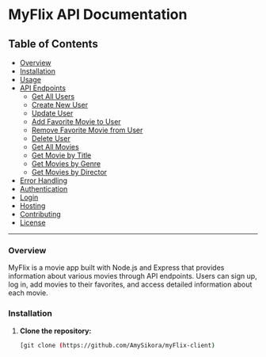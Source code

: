 # MyFlix API Documentation

## Table of Contents

- [Overview](#overview)
- [Installation](#installation)
- [Usage](#usage)
- [API Endpoints](#api-endpoints)
  - [Get All Users](#get-all-users)
  - [Create New User](#create-new-user)
  - [Update User](#update-user)
  - [Add Favorite Movie to User](#add-favorite-movie-to-user)
  - [Remove Favorite Movie from User](#remove-favorite-movie-from-user)
  - [Delete User](#delete-user)
  - [Get All Movies](#get-all-movies)
  - [Get Movie by Title](#get-movie-by-title)
  - [Get Movies by Genre](#get-movies-by-genre)
  - [Get Movies by Director](#get-movies-by-director)
- [Error Handling](#error-handling)
- [Authentication](#authentication)
- [Login](#login)
- [Hosting](#hosting)
- [Contributing](#contributing)
- [License](#license)

---

### Overview

MyFlix is a movie app built with Node.js and Express that provides information about various movies through API endpoints. Users can sign up, log in, add movies to their favorites, and access detailed information about each movie.

### Installation

1. **Clone the repository:**
   ```bash
   [git clone (https://github.com/AmySikora/myFlix-client)
